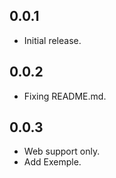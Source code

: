## 0.0.1

*   Initial release.

## 0.0.2

*   Fixing README.md.

## 0.0.3

*   Web support only.
*   Add Exemple.
